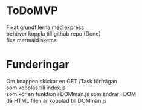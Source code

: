 # ToDoMVP
Fixat grundfilerna med express  
behöver koppla till github repo (Done)  
fixa mermaid skema  

# Funderingar
Om knappen skickar en GET /Task förfrågan  
som kopplas till index.js  
som kör en funktion i DOMman.js som ändrar i DOM  
då HTML filen är kopplad till DOMman.js  
